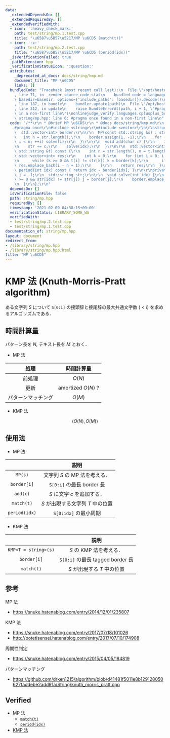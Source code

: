 ```yaml
---
data:
  _extendedDependsOn: []
  _extendedRequiredBy: []
  _extendedVerifiedWith:
  - icon: ':heavy_check_mark:'
    path: test/string/mp.1.test.cpp
    title: "\u6587\u5B57\u5217/MP \u6CD5 (match(t))"
  - icon: ':x:'
    path: test/string/mp.2.test.cpp
    title: "\u6587\u5B57\u5217/MP \u6CD5 (period(idx))"
  _isVerificationFailed: true
  _pathExtension: hpp
  _verificationStatusIcon: ':question:'
  attributes:
    _deprecated_at_docs: docs/string/kmp.md
    document_title: "MP \u6CD5"
    links: []
  bundledCode: "Traceback (most recent call last):\n  File \"/opt/hostedtoolcache/Python/3.9.4/x64/lib/python3.9/site-packages/onlinejudge_verify/documentation/build.py\"\
    , line 71, in _render_source_code_stat\n    bundled_code = language.bundle(stat.path,\
    \ basedir=basedir, options={'include_paths': [basedir]}).decode()\n  File \"/opt/hostedtoolcache/Python/3.9.4/x64/lib/python3.9/site-packages/onlinejudge_verify/languages/cplusplus.py\"\
    , line 187, in bundle\n    bundler.update(path)\n  File \"/opt/hostedtoolcache/Python/3.9.4/x64/lib/python3.9/site-packages/onlinejudge_verify/languages/cplusplus_bundle.py\"\
    , line 312, in update\n    raise BundleErrorAt(path, i + 1, \"#pragma once found\
    \ in a non-first line\")\nonlinejudge_verify.languages.cplusplus_bundle.BundleErrorAt:\
    \ string/mp.hpp: line 6: #pragma once found in a non-first line\n"
  code: "/**\r\n * @brief MP \u6CD5\r\n * @docs docs/string/kmp.md\r\n */\r\n\r\n\
    #pragma once\r\n#include <string>\r\n#include <vector>\r\n\r\nstruct MP {\r\n\
    \  std::vector<int> border;\r\n\r\n  MP(const std::string &s) : str(s) {\r\n \
    \   int n = str.length();\r\n    border.assign(1, -1);\r\n    for (int i = 0;\
    \ i < n; ++i) solve(i);\r\n  }\r\n\r\n  void add(char c) {\r\n    int idx = str.length();\r\
    \n    str += c;\r\n    solve(idx);\r\n  }\r\n\r\n  std::vector<int> match(const\
    \ std::string &t) const {\r\n    int n = str.length(), m = t.length();\r\n   \
    \ std::vector<int> res;\r\n    int k = 0;\r\n    for (int i = 0; i < m; ++i) {\r\
    \n      while (k >= 0 && t[i] != str[k]) k = border[k];\r\n      if (++k == n)\
    \ res.emplace_back(i - n + 1);\r\n    }\r\n    return res;\r\n  }\r\n\r\n  int\
    \ period(int idx) const { return idx - border[idx]; }\r\n\r\nprivate:\r\n  int\
    \ j = -1;\r\n  std::string str;\r\n\r\n  void solve(int idx) {\r\n    while (j\
    \ >= 0 && str[idx] != str[j]) j = border[j];\r\n    border.emplace_back(++j);\r\
    \n  }\r\n};\r\n"
  dependsOn: []
  isVerificationFile: false
  path: string/mp.hpp
  requiredBy: []
  timestamp: '2021-02-09 04:38:15+09:00'
  verificationStatus: LIBRARY_SOME_WA
  verifiedWith:
  - test/string/mp.2.test.cpp
  - test/string/mp.1.test.cpp
documentation_of: string/mp.hpp
layout: document
redirect_from:
- /library/string/mp.hpp
- /library/string/mp.hpp.html
title: "MP \u6CD5"
---
```

# KMP 法 (Knuth-Morris-Pratt algorithm)

ある文字列 $S$ について `S[0:i]` の接頭辞と接尾辞の最大共通文字数 $(< i)$ を求めるアルゴリズムである．


## 時間計算量

パターン長を $N$, テキスト長を $M$ とおく．

- MP 法

|処理|時間計算量|
|:--:|:--:|
|前処理|$O(N)$|
|更新|$\text{amortized } O(N)$ ?|
|パターンマッチング|$O(M)$|

- KMP 法

$$\langle O(N), O(M) \rangle$$


## 使用法

- MP 法

||説明|
|:--:|:--:|
|`MP(s)`|文字列 $S$ の MP 法を考える．|
|`border[i]`|`S[0:i]` の最長 border 長|
|`add(c)`|$S$ に文字 $c$ を追加する．|
|`match(t)`|$S$ が出現する文字列 $T$ 中の位置|
|`period(idx)`|`S[0:idx]` の最小周期|

- KMP 法

||説明|
|:--:|:--:|
|`KMP<T = string>(s)`|$S$ の KMP 法を考える．|
|`border[i]`|`S[0:i]` の最長 tagged border 長|
|`match(t)`|$S$ が出現する $T$ 中の位置|


## 参考

MP 法
- https://snuke.hatenablog.com/entry/2014/12/01/235807

KMP 法
- https://snuke.hatenablog.com/entry/2017/07/18/101026
- http://potetisensei.hatenablog.com/entry/2017/07/10/174908

周期性判定
- https://snuke.hatenablog.com/entry/2015/04/05/184819

パターンマッチング
- https://github.com/drken1215/algorithm/blob/d41481f5011e8b129128050627faddebe2add91a/String/knuth_morris_pratt.cpp


## Verified

- MP 法
  - [`match(t)`](https://onlinejudge.u-aizu.ac.jp/solutions/problem/ALDS1_14_B/review/4086469/emthrm/C++14)
  - [`period(idx)`](https://codeforces.com/contest/1138/submission/68089639)
- [KMP 法](https://onlinejudge.u-aizu.ac.jp/solutions/problem/ALDS1_14_B/review/4086467/emthrm/C++14)
